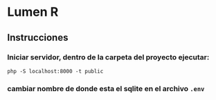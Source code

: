 # Lumen R
## Instrucciones

### Iniciar servidor, dentro de la carpeta del proyecto ejecutar:
`php -S localhost:8000 -t public`

### cambiar nombre de donde esta el sqlite en el archivo `.env`

